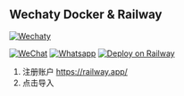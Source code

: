 ## Wechaty Docker & Railway

[![Wechaty](https://wechaty.js.org/img/wechaty-logo.svg)](https://wechaty.js.org)

[![WeChat](https://img.shields.io/badge/--07C160?logo=wechat&logoColor=white)](https://wechaty.js.org/docs/puppet-providers/wechat)
[![Whatsapp](https://img.shields.io/badge/--25D366?logo=whatsapp&logoColor=white)](https://wechaty.js.org/docs/puppet-providers/whatsapp)
[![Deploy on Railway](https://railway.app/button.svg)](https://railway.app/new/template?template=https://github.com/XRSec/wechaty&envs=WECHATY_PUPPET,WECHATY_PUPPET_SERVER_PORT,WECHATY_LOG,WECHATY_PUPPET_SERVICE_NO_TLS_INSECURE_SERVER,WECHATY_TOKEN,WECHATY_PUPPET_SERVICE_TOKEN,WECHATY_PUPPET_PADLOCAL_TOKEN&WECHATY_PUPPETDesc=Puppet协议&WECHATY_PUPPET_SERVER_PORTDesc=端口号&WECHATY_LOGDesc=日志详情&WECHATY_PUPPET_SERVICE_NO_TLS_INSECURE_SERVERDesc=禁用TLS&WECHATY_TOKENDesc=Token&WECHATY_PUPPET_SERVICE_TOKENDesc=安全Token&WECHATY_PUPPET_PADLOCAL_TOKENDesc=iPadToken&WECHATY_PUPPET_SERVICE_NO_TLS_INSECURE_SERVERDefault=true&WECHATY_LOGDefault=verbose&WECHATY_PUPPET_PADLOCAL_TOKENDefault=WECHATY_PUPPET_SERVER_PORTDefault=30000&REGIONDesc=地区，默认jp，可选us/eu/ap/au/sa/jp/in&REGIONDefault=jp&referralCode=IGBnmG)

1. 注册账户 <https://railway.app/>
2. 点击导入
